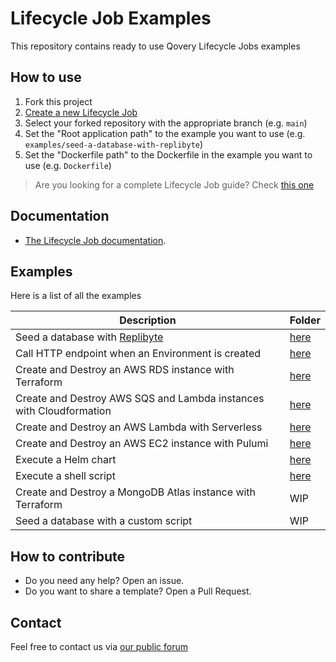 # Lifecycle Job Examples

This repository contains ready to use Qovery Lifecycle Jobs examples

## How to use

1. Fork this project
2. [Create a new Lifecycle Job](https://hub.qovery.com/docs/using-qovery/configuration/lifecycle-job/)
3. Select your forked repository with the appropriate branch (e.g. `main`)
4. Set the "Root application path" to the example you want to use (e.g. `examples/seed-a-database-with-replibyte`)
5. Set the "Dockerfile path" to the Dockerfile in the example you want to use (e.g. `Dockerfile`)

> Are you looking for a complete Lifecycle Job guide?
> Check [this one](https://hub.qovery.com/guides/tutorial/how-to-use-lifecycle-job-to-deploy-any-kind-of-resources/)

## Documentation

- [The Lifecycle Job documentation](https://hub.qovery.com/docs/using-qovery/configuration/lifecycle-job/).

## Examples

Here is a list of all the examples

| Description                                                           | Folder                                                              |
|-----------------------------------------------------------------------|---------------------------------------------------------------------|
| Seed a database with [Replibyte](https://github.com/Qovery/Replibyte) | [here](/examples/seed-database-with-replibyte)                      |
| Call HTTP endpoint when an Environment is created                     | [here](/examples/call-http-endpoint-when-an-environment-is-created) |
| Create and Destroy an AWS RDS instance with Terraform                 | [here](/examples/aws-rds-with-terraform)                            |
| Create and Destroy AWS SQS and Lambda instances with Cloudformation   | [here](/examples/aws-lambda-and-sqs-with-cloudformation)            |
| Create and Destroy an AWS Lambda with Serverless                      | [here](/examples/aws-lambda-with-serverless)                        |
| Create and Destroy an AWS EC2 instance with Pulumi                    | [here](/examples/aws-ec2-with-pulumi)                               |
| Execute a Helm chart                                                  | [here](/examples/helm)                                              |
| Execute a shell script                                                | [here](/examples/shell-script)                                      |
| Create and Destroy a MongoDB Atlas instance with Terraform            | WIP                                                                 |
| Seed a database with a custom script                                  | WIP                                                                 |

## How to contribute

* Do you need any help? Open an issue.
* Do you want to share a template? Open a Pull Request.

## Contact

Feel free to contact us via [our public forum](https://discuss.qovery.com)
